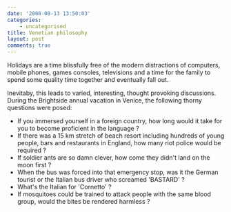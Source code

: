 ```yaml
---
date: '2008-08-13 13:50:03'
categories:
    - uncategorised
title: Venetian philosophy
layout: post
comments: true
---
```


Holidays are a time blissfully free of the modern distractions of
computers, mobile phones, games consoles, televisions and a time for the
family to spend some quality time together and eventually fall out.

Inevitaby, this leads to varied, interesting, thought provoking
discussions. During the Brightside annual vacation in Venice, the
following thorny questions were posed:

-   If you immersed yourself in a foreign country, how long would it
    take for you to become proficient in the language ?
-   If there was a 15 km stretch of beach resort including hundreds of
    young people, bars and restaurants in England, how many riot police
    would be required ?
-   If soldier ants are so damn clever, how come they didn't land on the
    moon first ?
-   When the bus was forced into that emergency stop, was it the German
    tourist or the Italian bus driver who screamed 'BASTARD' ?
-   What's the Italian for 'Cornetto' ?
-   If mosquitoes could be trained to attack people with the same blood
    group, would the bites be rendered harmless ?

